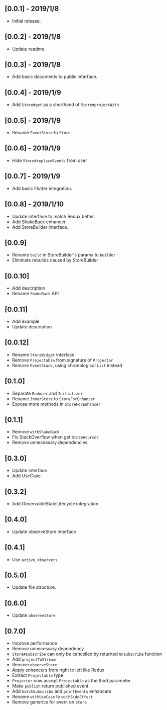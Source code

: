 ## [0.0.1] - 2019/1/8

* Initial release.

## [0.0.2] - 2019/1/8

* Update readme.

## [0.0.3] - 2019/1/8

* Add basic documents to public interface.

## [0.0.4] - 2019/1/9

* Add `Store#get` as a shorthand of `Store#projectWith`

## [0.0.5] - 2019/1/9

* Rename `EventStore` to `Store`

## [0.0.6] - 2019/1/9

* Hide `Store#replaceEvents` from user

## [0.0.7] - 2019/1/9

* Add basic Flutter integration.

## [0.0.8] - 2019/1/10

* Update interface to match Redux better.
* Add ShakeBack enhancer.
* Add StoreBuilder interface.

## [0.0.9]

* Rename `build` in StoreBuilder's params to `builder`
* Eliminate rebuilds caused by StoreBuilder

## [0.0.10]

* Add description
* Rename `ShakeBack` API

## [0.0.11]

* Add example
* Update description

## [0.0.12]

* Rename `StoreWidget` interface
* Remove `Projectable` from signature of `Projector`
* Remove `EventStack`, using chronological `List` instead

## [0.1.0]

* Separate `Reducer` and `Initializer`
* Rename `InnerStore` to `StoreForEnhancer` 
* Expose more methods in `StoreForEnhancer` 

## [0.1.1]

* Remove `withShakeBack`
* Fix StackOverflow when get `Store#cursor`
* Remove unnecessary dependencies.

## [0.3.0]

* Update interface
* Add UseCase

## [0.3.2]

* Add ObservableStateLifecycle integration

## [0.4.0]

* Update observeStore interface

## [0.4.1]

* Use `active_observers`

## [0.5.0]

* Update file structure.

## [0.6.0]

* Update `observeStore`

## [0.7.0]

* Improve performance
* Remove unnecessary dependency
* `Store#subscribe` can only be cancelled by returned `Unsubscribe` function
* Add `projectToStream`
* Remove `observeStore`
* Apply enhancers from right to left like Redux
* Extract `Projectable` type
* `Projector` now accept `Projectable` as the third parameter
* Make `publish` return published event.
* Add `batchSubscribe` and `printEvents` enhancers
* Rename `withUseCase` to `withSideEffect`
* Remove generics for event on `Store`